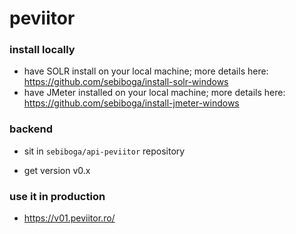 # peviitor

### install locally
 * have SOLR install on your local machine; more details here: https://github.com/sebiboga/install-solr-windows
 * have JMeter installed on your local machine; more details here: https://github.com/sebiboga/install-jmeter-windows

### backend 
- sit in `sebiboga/api-peviitor` repository
 * get version v0.x
### use it in production
 * https://v01.peviitor.ro/
